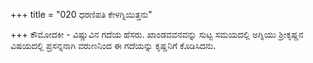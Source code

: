 +++
title = "020 ಧರಣಿಪತಿ ಕೇಳಗ್ನಿಯಿತ್ತನು"

+++
ಕೌಮೋದಕೀ - ವಿಷ್ಣುವಿನ ಗದೆಯ ಹೆಸರು. ಖಾಂಡವವನವನ್ನು ಸುಟ್ಟ ಸಮಯದಲ್ಲಿ ಅಗ್ನಿಯು ಶ್ರೀಕೃಷ್ಣನ ವಿಷಯದಲ್ಲಿ ಪ್ರಸನ್ನನಾಗಿ ವರುಣನಿಂದ ಈ ಗದೆಯನ್ನು ಕೃಷ್ಣನಿಗೆ ಕೊಡಿಸಿದನು.